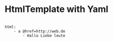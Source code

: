 # HtmlTemplate with Yaml 


```

html:
    - a @href=http://web.de
        - Hallo Liebe leute
        